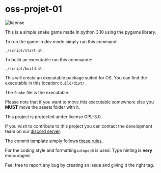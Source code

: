# oss-projet-01
![license](https://img.shields.io/github/license/OkilSaber/oss-projet-01)

This is a simple snake game made in python 3.10 using the pygame library.

To run the game in dev mode simply run this command:
```
./script/start.sh
```
To build an executable run this commande:
```
./script/build.sh
```
This will create an executable package suited for OS. You can find the executable in this location: ``build/dist/``.

The ``Snake`` file is the executable.

Please note that if you want to move this executable somewhere else you ****MUST**** move the assets folder with it.

This project is protected under license GPL-3.0.

If you wish to contribute to this project you can contact the development team on our [discord server](https://discord.gg/bM5qsm5WU7).

The commit template simply follows [these rules](https://cbea.ms/git-commit/).

For the coding style and formatting``autopep8`` is used. Type hinting is **very** encouraged.

Feel free to report any bug by creating an issue and giving it the right tag.
